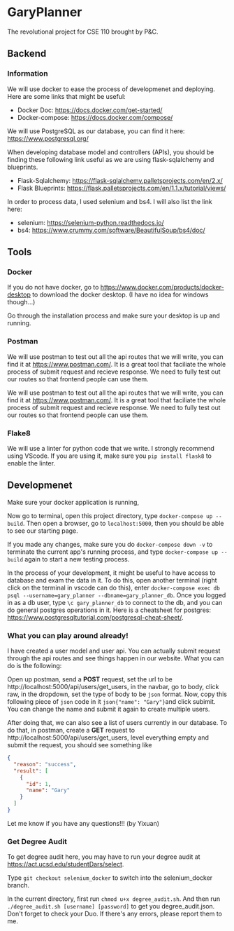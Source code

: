 # GaryPlanner
The revolutional project for CSE 110 brought by P&C.

## Backend
### Information
We will use docker to ease the process of developmenet and deploying. Here are some links that might be useful:
- Docker Doc: https://docs.docker.com/get-started/
- Docker-compose: https://docs.docker.com/compose/

We will use PostgreSQL as our database, you can find it here: https://www.postgresql.org/

When developing database model and controllers (APIs), you should be finding these following link useful as we are using flask-sqlalchemy and blueprints. 
- Flask-Sqlalchemy: https://flask-sqlalchemy.palletsprojects.com/en/2.x/
- Flask Blueprints: https://flask.palletsprojects.com/en/1.1.x/tutorial/views/

In order to process data, I used selenium and bs4. I will also list the link here:
- selenium: https://selenium-python.readthedocs.io/
- bs4: https://www.crummy.com/software/BeautifulSoup/bs4/doc/


## Tools
### Docker
If you do not have docker, go to https://www.docker.com/products/docker-desktop to download the docker desktop. (I have no idea for windows though...)

Go through the installation process and make sure your desktop is up and running. 

### Postman
We will use postman to test out all the api routes that we will write, you can find it at https://www.postman.com/. It is a great tool that faciliate the whole process of submit request and recieve response. We need to fully test out our routes so that frontend people can use them. 

We will use postman to test out all the api routes that we will write, you can find it at https://www.postman.com/. It is a great tool that faciliate the whole process of submit request and recieve response. We need to fully test out our routes so that frontend people can use them. 

### Flake8
We will use a linter for python code that we write. I strongly recommend using VScode. If you are using it, make sure you `pip install flask8` to enable the linter.

## Developmenet
Make sure your docker application is running,

Now go to terminal, open this project directory, type `docker-compose up --build`. Then open a browser, go to `localhost:5000`, then you should be able to see our starting page. 

If you made any changes, make sure you do `docker-compose down -v` to terminate the current app's running process, and type `docker-compose up --build` again to start a new testing process. 

In the process of your development, it might be useful to have access to database and exam the data in it. To do this, open another terminal (right click on the terminal in vscode can do this), enter `docker-compose exec db psql --username=gary_planner --dbname=gary_planner_db`. Once you logged in as a db user, type `\c gary_planner_db` to connect to the db, and you can do general postgres operations in it. Here is a cheatsheet for postgres: https://www.postgresqltutorial.com/postgresql-cheat-sheet/.


### What you can play around already!
I have created a user model and user api. You can actually submit request  through the api routes and see things happen in our website. What you can do is the following:

Open up postman, send a **POST** request, set the url to be http://localhost:5000/api/users/get_users, in the navbar, go to body, click raw, in the dropdown, set the type of body to be `json` format. Now, copy this following piece of `json` code in it ```json{"name": "Gary"}```and click subimit. You can change the name and submit it again to create multiple users.

After doing that, we can also see a list of users currently in our database. To do that, in postman, create a **GET** request to http://localhost:5000/api/users/get_users, level everything empty and submit the request, you should see something like
```json
{
  "reason": "success", 
  "result": [
    {
      "id": 1, 
      "name": "Gary"
    }
  ]
}
```

Let me know if you have any questions!!! (by Yixuan)


### Get Degree Audit
To get degree audit here, you may have to run your degree audit at https://act.ucsd.edu/studentDars/select.

Type `git checkout selenium_docker` to switch into the selenium_docker branch.

In the current directory, first run `chmod u+x degree_audit.sh`. And then run `./degree_audit.sh [username] [password]` to get you degree_audit.json. Don't forget to check your Duo. If there's any errors, please report them to me.